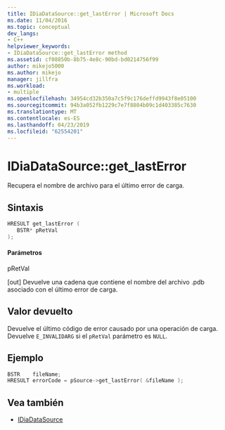 ```yaml
---
title: IDiaDataSource::get_lastError | Microsoft Docs
ms.date: 11/04/2016
ms.topic: conceptual
dev_langs:
- C++
helpviewer_keywords:
- IDiaDataSource::get_lastError method
ms.assetid: cf08850b-8b75-4e8c-90bd-bd0214756f99
author: mikejo5000
ms.author: mikejo
manager: jillfra
ms.workload:
- multiple
ms.openlocfilehash: 34954cd32b350a7c5f9c176deffd9943f8e05100
ms.sourcegitcommit: 94b3a052fb1229c7e7f8804b09c1d403385c7630
ms.translationtype: MT
ms.contentlocale: es-ES
ms.lasthandoff: 04/23/2019
ms.locfileid: "62554201"
---
```

# <a name="idiadatasourcegetlasterror"></a>IDiaDataSource::get_lastError
Recupera el nombre de archivo para el último error de carga.

## <a name="syntax"></a>Sintaxis

```C++
HRESULT get_lastError (
   BSTR* pRetVal
);
```

#### <a name="parameters"></a>Parámetros
 pRetVal

[out] Devuelve una cadena que contiene el nombre del archivo .pdb asociado con el último error de carga.

## <a name="return-value"></a>Valor devuelto
 Devuelve el último código de error causado por una operación de carga. Devuelve `E_INVALIDARG` si el `pRetVal` parámetro es `NULL`.

## <a name="example"></a>Ejemplo

```C++
BSTR    fileName;
HRESULT errorCode = pSource->get_lastError( &fileName );
```

## <a name="see-also"></a>Vea también
- [IDiaDataSource](../../debugger/debug-interface-access/idiadatasource.md)